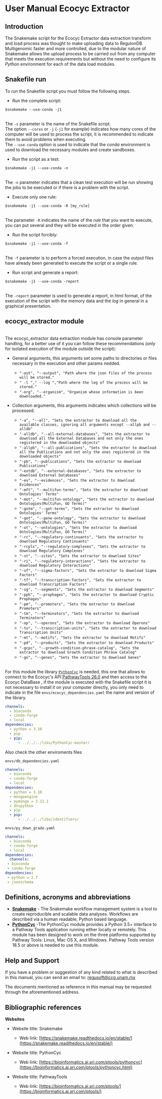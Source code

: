 # User Manual Ecocyc Extractor

## Introduction

The Snakemake script for the Ecocyc Extractor data extraction transform and load process was thought to make uploading data to RegulonDB Multigenomic faster and more controlled, due to the modular nature of Snakemake allows the upload process to be carried out from any computer that meets the execution requirements but without the need to configure its _Python_ environment for each of the data load modules.

## Snakefile run

To run the Snakefile script you must follow the following steps.

- Run the complete script:

```shell
$snakemake --use-conda -j1
```

<br>The `-s` parameter is the name of the Snakefile script.
<br>The option `--cores` or `-j` (`-j1` for example) indicates how many cores of the computer will be used to process the script, it is recommended to indicate them to avoid problems when executing.
<br>The `--use-conda` option is used to indicate that the _conda_ environment is used to download the necessary modules and create sandboxes.

- Run the script as a test:

```shell
$snakemake -j1 --use-conda -n
```

<br>The `-n` parameter indicates that a clean test execution will be run showing the jobs to be executed or if there is a problem with the script.

- Execute only one rule:

```shell
$snakemake -j1 --use-conda -R [my_rule]
```

<br>The parameter `-R` indicates the name of the _rule_ that you want to execute, you can put several and they will be executed in the order given.

- Run the script forcibly:

```shell
$snakemake -j1 --use-conda -f
```

<br>The `-f` parameter is to perform a forced execution, in case the output files have already been generated to execute the script or a single rule.

- Run script and generate a report:

```shell
$snakemake -j1 --use-conda -report
```

<br>The `-report` parameter is used to generate a report, in html format, of the execution of the script with the memory data and the _log_ in general in a graphical presentation.

## ecocyc_extractor module

<br>The ecocyc_extractor data extraction module has console parameter handling, for a better use of it you can follow these recommendations (only for isolated execution of the module outside the script):

- General arguments, this arguments set some paths to directories or files necessary in the execution and other params nedded.
  - `"-out", "--output", "Path where the json files of the process will be stored."`
  - `" -l "," --log ","Path where the log of the process will be stored."`
  - `"-org", "--organism", "Organism whose information is been downloaded."`

- Collection arguments, this arguments indicates which collections will be processed.
  - `"-a", "--all", "Sets the extractor to download all the available classes, ignoring all arguments except --allpb and --alldb"`
  - `"-alldb", "--all-external-databases", "Sets the extractor to download all the External Databases and not only the ones registered in the downloaded objects"`
  - `"-allpb", "--all-publications", "Sets the extractor to download all the Publications and not only the ones registered in the downloaded objects"`
  - `"-pb", "--publications", "Sets the extractor to download Publications"`
  - `"-extdb", "--external-databases", "Sets the extractor to download External Databases"`
  - `"-ev", "--evidences", "Sets the extractor to download Evidences"`
  - `"-mft", "--multifun-terms", "Sets the extractor to download Ontologies' Terms"`
  - `"-mot", "--multifun-ontology", "Sets the extractor to download Ontologies(MultiFun, GO Terms)"`
  - `"-gotm", "--got-terms", "Sets the extractor to download Ontologies' Terms"`
  - `"-got", "--gene-ontology", "Sets the extractor to download Ontologies(MultiFun, GO Terms)"`
  - `"-ot", "--ontologies", "Sets the extractor to download Ontologies(MultiFun, GO Terms)"`
  - `"-rc", "--regulatory-continuants", "Sets the extractor to download Regulatory Continuants"`
  - `"-rcplx", "--regulatory-complexes", "Sets the extractor to download Regulatory Complexes"`
  - `"-st", "--sites", "Sets the extractor to download Sites"`
  - `"-ri", "--regulatory-interactions", "Sets the extractor to download Regulatory Interactions"`
  - `"-sf", "--sigma-factors", "Sets the extractor to download Sigma Factors"`
  - `"-tf", "--transcription-factors", "Sets the extractor to download Transcription Factors"`
  - `"-sg", "--segments", "Sets the extractor to download Segments"`
  - `"-pph", "--prophages", "Sets the extractor to download Cryptic Prophages"`
  - `"-pm", "--promoters", "Sets the extractor to download Promoters"`
  - `"-tm", "--terminators", "Sets the extractor to download Terminators"`
  - `"-op", "--operons", "Sets the extractor to download Operons"`
  - `"-tu", "--transcription-units", "Sets the extractor to download Transcription Units"`
  - `"-mt", "--motifs", "Sets the extractor to download Motifs"`
  - `"-pd", "--products", "Sets the extractor to download Products"`
  - `"-gcpc", "--growth-condition-phrase-catalog", "Sets the extractor to download Growth Condition Phrase Catalog"`
  - `"-gn", "--genes", "Sets the extractor to download Genes"`

<br>For this module the library [`PythonCyc`]( https://github.com/regulondbunam/PythonCyc) is needed, this one that allows to connect to the Ecocyc's API [PathwayTools 26.0](http://bioinformatics.ai.sri.com/ptools/) and then access to the Ecocyc DataBase , if the module is executed with the Snakefile script it is not necessary to install it on your computer directly, you only need to indicate in the file `envs/ecocyc_dependencies.yaml` the name and version of the library.

```yaml
channels:
  - bioconda
  - conda-forge
  - local
dependencies:
  - python = 3.10
  - pip
  - pip:
      - ../../../libs/PythonCyc-master/
```

Also check the other enviroments files

`envs/db_dependencies.yaml`

```yaml
channels:
  - bioconda
  - conda-forge
  - local
dependencies:
  - python = 3.10
  - mongoengine
  - pymongo = 3.12.1
  - dnspython
  - pip
  - pip:
      - ../../../libs/identifiers/
```

`envs/py_down_grade.yaml`

```yaml
channels:
  - bioconda
  - conda-forge
  - local
dependencies:
  channels:
 - bioconda
 - conda-forge
dependencies:
 - python = 2.7
 - jsonschema
```

## Definitions, acronyms and abbreviations

- **[Snakemake](https://snakemake.readthedocs.io/en/stable/)** - The Snakemake workflow management system is a tool to create reproducible and scalable data analyses. Workflows are described via a human readable, Python based language.
- **[PythonCyc]( https://github.com/regulondbunam/PythonCyc)** -The PythonCyc module provides a Python 3.5+ interface to a Pathway Tools application running either locally or remotely. This module has been designed to work on the three platforms supported by Pathway Tools: Linux, Mac OS X, and Windows. Pathway Tools version 18.5 or above is needed to use this module.

## Help and Support

If you have a problem or suggestion of any kind related to what is described in this manual, you can send an email to: [regusoft@ccg.unam.mx](mailto:regusoft@ccg.unam.mx)

The documents mentioned as reference in this manual may be requested through the aforementioned address.

## Bibliographic references

**Websites**

- Website title: Snakemake
  - Web link: [https://snakemake.readthedocs.io/en/stable/](https://snakemake.readthedocs.io/en/stable/)

- Website title: PythonCyc
  - Web link: [https://bioinformatics.ai.sri.com/ptools/pythoncyc](https://bioinformatics.ai.sri.com/ptools/pythoncyc.html)

- Website title: PathwayTools
  - Web link: [https://bioinformatics.ai.sri.com/ptools/](https://bioinformatics.ai.sri.com/ptools/)
